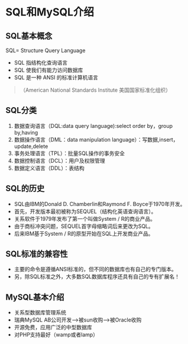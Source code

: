 # SQL和MySQL介绍

## SQL基本概念

SQL= Structure Query Language

- SQL 指结构化查询语言
- SQL 使我们有能力访问数据库
- SQL 是一种 ANSI 的标准计算机语言

> （American National Standards Institute 美国国家标准化组织）

## SQL分类

1. 数据查询语言（DQL:data query language):select order by，group by,having
2. 数据操作语言（DML：data manipulation language）：写数据,insert，update,delete
3. 事务处理语言（TPL）：批量SQL操作的事务安全
4. 数据控制语言（DCL）：用户及权限管理
5. 数据定义语言（DDL）：表结构

## SQL的历史

- SQL由IBM的Donald D. Chamberlin和Raymond F. Boyce于1970年开发。
- 首先，开发版本最初被称为SEQUEL（结构化英语查询语言）。
- 关系软件于1979年发布了第一个叫做System / R的商业产品。
- 由于商标冲突问题，SEQUEL首字母缩略词后来更改为SQL。
- 后来IBM基于System / R的原型开始在SQL上开发商业产品。

## SQL标准的兼容性

- 主要的命令是遵循ANSI标准的，但不同的数据库也有自己的专门版本。
- 另，除SQL标准之外，大多数SQL数据库程序还具有自己的专有扩展名！

## MySQL基本介绍

- 关系型数据库管理系统
- 瑞典MySQL AB公司开发——>被sun收购——>被Oracle收购
- 开源免费，应用广泛的中型数据库
- 对PHP支持最好（wamp或者lamp）
